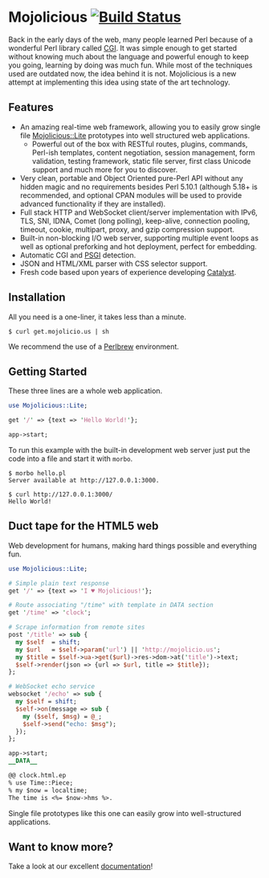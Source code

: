 
# Mojolicious [![Build Status](https://travis-ci.org/kraih/mojo.svg?branch=master)](https://travis-ci.org/kraih/mojo)

  Back in the early days of the web, many people learned Perl because of a
  wonderful Perl library called [CGI](http://metacpan.org/module/CGI). It was
  simple enough to get started without knowing much about the language and
  powerful enough to keep you going, learning by doing was much fun. While
  most of the techniques used are outdated now, the idea behind it is not.
  Mojolicious is a new attempt at implementing this idea using state of the
  art technology.

## Features

  * An amazing real-time web framework, allowing you to easily grow single
    file [Mojolicious::Lite](http://mojolicio.us/perldoc/Mojolicious/Lite)
    prototypes into well structured web applications.
    * Powerful out of the box with RESTful routes, plugins, commands, Perl-ish
      templates, content negotiation, session management, form validation,
      testing framework, static file server, first class Unicode support and
      much more for you to discover.
  * Very clean, portable and Object Oriented pure-Perl API without any hidden
    magic and no requirements besides Perl 5.10.1 (although 5.18+ is
    recommended, and optional CPAN modules will be used to provide advanced
    functionality if they are installed).
  * Full stack HTTP and WebSocket client/server implementation with IPv6, TLS,
    SNI, IDNA, Comet (long polling), keep-alive, connection pooling, timeout,
    cookie, multipart, proxy, and gzip compression support.
  * Built-in non-blocking I/O web server, supporting multiple event loops as
    well as optional preforking and hot deployment, perfect for embedding.
  * Automatic CGI and [PSGI](http://plackperl.org) detection.
  * JSON and HTML/XML parser with CSS selector support.
  * Fresh code based upon years of experience developing
    [Catalyst](http://www.catalystframework.org).

## Installation

  All you need is a one-liner, it takes less than a minute.

    $ curl get.mojolicio.us | sh

  We recommend the use of a [Perlbrew](http://perlbrew.pl) environment.

## Getting Started

  These three lines are a whole web application.

```perl
use Mojolicious::Lite;

get '/' => {text => 'Hello World!'};

app->start;
```

  To run this example with the built-in development web server just put the
  code into a file and start it with `morbo`.

    $ morbo hello.pl
    Server available at http://127.0.0.1:3000.

    $ curl http://127.0.0.1:3000/
    Hello World!

## Duct tape for the HTML5 web

  Web development for humans, making hard things possible and everything fun.

```perl
use Mojolicious::Lite;

# Simple plain text response
get '/' => {text => 'I ♥ Mojolicious!'};

# Route associating "/time" with template in DATA section
get '/time' => 'clock';

# Scrape information from remote sites
post '/title' => sub {
  my $self  = shift;
  my $url   = $self->param('url') || 'http://mojolicio.us';
  my $title = $self->ua->get($url)->res->dom->at('title')->text;
  $self->render(json => {url => $url, title => $title});
};

# WebSocket echo service
websocket '/echo' => sub {
  my $self = shift;
  $self->on(message => sub {
    my ($self, $msg) = @_;
    $self->send("echo: $msg");
  });
};

app->start;
__DATA__

@@ clock.html.ep
% use Time::Piece;
% my $now = localtime;
The time is <%= $now->hms %>.
```

  Single file prototypes like this one can easily grow into well-structured
  applications.

## Want to know more?

  Take a look at our excellent [documentation](http://mojolicio.us/perldoc>)!

